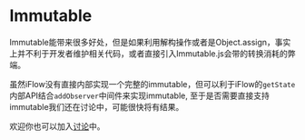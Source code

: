 # Immutable

Immutable能带来很多好处，但是如果利用解构操作或者是Object.assign，事实上并不利于开发者维护相关代码，或者直接引入Immutable.js会带的转换消耗的弊端。

虽然iFlow没有直接内部实现一个完整的immutable，但可以利于iFlow的`getState`内部API结合`addObserver`中间件来实现immutable, 至于是否需要直接支持immutable我们还在讨论中，可能很快将有结果。

欢迎你也可以加入[讨论](https://github.com/unadlib/iflow/issues/3)中。